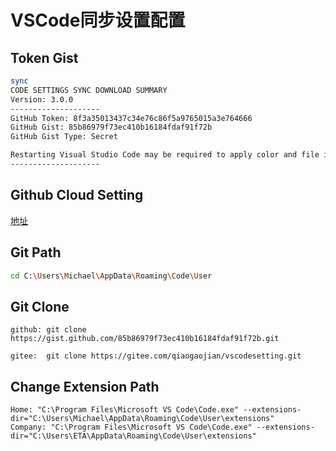 # VSCode同步设置配置

## Token Gist

```sh
sync
CODE SETTINGS SYNC DOWNLOAD SUMMARY
Version: 3.0.0
--------------------
GitHub Token: 8f3a35013437c34e76c86f5a9765015a3e764666
GitHub Gist: 85b86979f73ec410b16184fdaf91f72b
GitHub Gist Type: Secret

Restarting Visual Studio Code may be required to apply color and file icon theme.
--------------------
```

## Github Cloud Setting

[地址](https://gist.github.com/qiaogaojian/85b86979f73ec410b16184fdaf91f72b)

## Git Path

```sh
cd C:\Users\Michael\AppData\Roaming\Code\User
```

## Git Clone

```github
github: git clone https://gist.github.com/85b86979f73ec410b16184fdaf91f72b.git
```

```gitee
gitee:  git clone https://gitee.com/qiaogaojian/vscodesetting.git
```

## Change Extension Path

```Target
Home: "C:\Program Files\Microsoft VS Code\Code.exe" --extensions-dir="C:\Users\Michael\AppData\Roaming\Code\User\extensions"
Company: "C:\Program Files\Microsoft VS Code\Code.exe" --extensions-dir="C:\Users\ETA\AppData\Roaming\Code\User\extensions"
```
